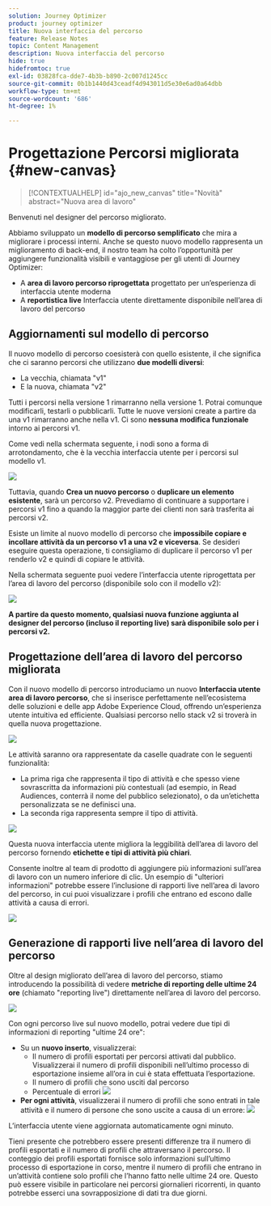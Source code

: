 ```yaml
---
solution: Journey Optimizer
product: journey optimizer
title: Nuova interfaccia del percorso
feature: Release Notes
topic: Content Management
description: Nuova interfaccia del percorso
hide: true
hidefromtoc: true
exl-id: 03828fca-dde7-4b3b-b890-2c007d1245cc
source-git-commit: 0b1b1440d43ceadf4d943011d5e30e6ad0a64dbb
workflow-type: tm+mt
source-wordcount: '686'
ht-degree: 1%

---
```


# Progettazione Percorsi migliorata {#new-canvas}

>[!CONTEXTUALHELP]
>id="ajo_new_canvas"
>title="Novità"
>abstract="Nuova area di lavoro"

Benvenuti nel designer del percorso migliorato.

Abbiamo sviluppato un **modello di percorso semplificato** che mira a migliorare i processi interni. Anche se questo nuovo modello rappresenta un miglioramento di back-end, il nostro team ha colto l’opportunità per aggiungere funzionalità visibili e vantaggiose per gli utenti di Journey Optimizer:

* A **area di lavoro percorso riprogettata** progettato per un’esperienza di interfaccia utente moderna
* A **reportistica live** Interfaccia utente direttamente disponibile nell’area di lavoro del percorso

## Aggiornamenti sul modello di percorso

Il nuovo modello di percorso coesisterà con quello esistente, il che significa che ci saranno percorsi che utilizzano **due modelli diversi**:

* La vecchia, chiamata &quot;v1&quot;
* E la nuova, chiamata &quot;v2&quot;

Tutti i percorsi nella versione 1 rimarranno nella versione 1. Potrai comunque modificarli, testarli o pubblicarli. Tutte le nuove versioni create a partire da una v1 rimarranno anche nella v1. Ci sono **nessuna modifica funzionale** intorno ai percorsi v1.

Come vedi nella schermata seguente, i nodi sono a forma di arrotondamento, che è la vecchia interfaccia utente per i percorsi sul modello v1.

![](assets/new-canvas.png)

Tuttavia, quando **Crea un nuovo percorso** o **duplicare un elemento esistente**, sarà un percorso v2.  Prevediamo di continuare a supportare i percorsi v1 fino a quando la maggior parte dei clienti non sarà trasferita ai percorsi v2.

Esiste un limite al nuovo modello di percorso che **impossibile copiare e incollare attività da un percorso v1 a una v2 e viceversa**. Se desideri eseguire questa operazione, ti consigliamo di duplicare il percorso v1 per renderlo v2 e quindi di copiare le attività.

Nella schermata seguente puoi vedere l’interfaccia utente riprogettata per l’area di lavoro del percorso (disponibile solo con il modello v2):

![](assets/new-canvas2.png)

**A partire da questo momento, qualsiasi nuova funzione aggiunta al designer del percorso (incluso il reporting live) sarà disponibile solo per i percorsi v2.**

## Progettazione dell’area di lavoro del percorso migliorata

Con il nuovo modello di percorso introduciamo un nuovo **Interfaccia utente area di lavoro percorso**, che si inserisce perfettamente nell’ecosistema delle soluzioni e delle app Adobe Experience Cloud, offrendo un’esperienza utente intuitiva ed efficiente. Qualsiasi percorso nello stack v2 si troverà in quella nuova progettazione.

![](assets/new-canvas3.gif)

Le attività saranno ora rappresentate da caselle quadrate con le seguenti funzionalità:

* La prima riga che rappresenta il tipo di attività e che spesso viene sovrascritta da informazioni più contestuali (ad esempio, in Read Audiences, conterrà il nome del pubblico selezionato), o da un’etichetta personalizzata se ne definisci una.
* La seconda riga rappresenta sempre il tipo di attività.

![](assets/new-canvas4.png)

Questa nuova interfaccia utente migliora la leggibilità dell’area di lavoro del percorso fornendo **etichette e tipi di attività più chiari**.

Consente inoltre al team di prodotto di aggiungere più informazioni sull’area di lavoro con un numero inferiore di clic. Un esempio di &quot;ulteriori informazioni&quot; potrebbe essere l’inclusione di rapporti live nell’area di lavoro del percorso, in cui puoi visualizzare i profili che entrano ed escono dalle attività a causa di errori.

![](assets/new-canvas5.png)


## Generazione di rapporti live nell’area di lavoro del percorso

Oltre al design migliorato dell’area di lavoro del percorso, stiamo introducendo la possibilità di vedere **metriche di reporting delle ultime 24 ore** (chiamato &quot;reporting live&quot;) direttamente nell’area di lavoro del percorso.

![](assets/new-canvas6.png)

Con ogni percorso live sul nuovo modello, potrai vedere due tipi di informazioni di reporting &quot;ultime 24 ore&quot;:

* Su un **nuovo inserto**, visualizzerai:
   * Il numero di profili esportati per percorsi attivati dal pubblico. Visualizzerai il numero di profili disponibili nell’ultimo processo di esportazione insieme all’ora in cui è stata effettuata l’esportazione.
   * Il numero di profili che sono usciti dal percorso
   * Percentuale di errori
     ![](assets/new-canvas7.png)
* **Per ogni attività**, visualizzerai il numero di profili che sono entrati in tale attività e il numero di persone che sono uscite a causa di un errore:
  ![](assets/new-canvas8.png)

L’interfaccia utente viene aggiornata automaticamente ogni minuto.

Tieni presente che potrebbero essere presenti differenze tra il numero di profili esportati e il numero di profili che attraversano il percorso. Il conteggio dei profili esportati fornisce solo informazioni sull’ultimo processo di esportazione in corso, mentre il numero di profili che entrano in un’attività contiene solo profili che l’hanno fatto nelle ultime 24 ore. Questo può essere visibile in particolare nei percorsi giornalieri ricorrenti, in quanto potrebbe esserci una sovrapposizione di dati tra due giorni.
